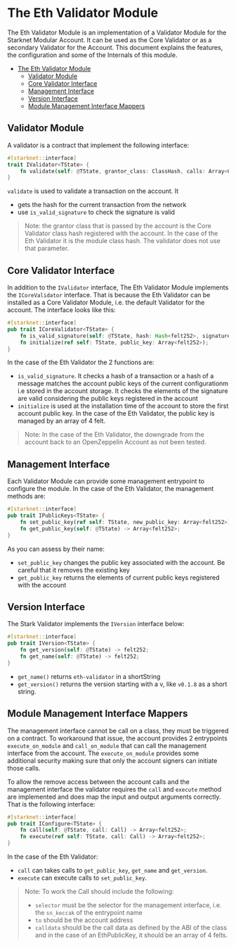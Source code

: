 # The Eth Validator Module

The Eth Validator Module is an implementation of a Validator Module for the
Starknet Modular Account. It can be used as the Core Validator or as a secondary
Validator for the Account. This document explains the features, the
configuration and some of the Internals of this module.

- [The Eth Validator Module](#the-eth-validator-module)
  - [Validator Module](#validator-module)
  - [Core Validator Interface](#core-validator-interface)
  - [Management Interface](#management-interface)
  - [Version Interface](#version-interface)
  - [Module Management Interface Mappers](#module-management-interface-mappers)

## Validator Module

A validator is a contract that implement the following interface:

```rust
#[starknet::interface]
trait IValidator<TState> {
    fn validate(self: @TState, grantor_class: ClassHash, calls: Array<Call>) -> felt252;
}
```

`validate` is used to validate a transaction on the account. It
  - gets the hash for the current transaction from the network
  - use `is_valid_signature` to check the signature is valid

> Note: the grantor class that is passed by the account is the Core Validator
> class hash registered with the account. In the case of the Eth Validator
> it is the module class hash. The validator does not use that parameter.

## Core Validator Interface

In addition to the `IValidator` interface, The Eth Validator Module implements
the `ICoreValidator` interface. That is because the Eth Validator can be
installed as a Core Validator Module, i.e. the default Validator for the account.
The interface looks like this:

```rust
#[starknet::interface]
pub trait ICoreValidator<TState> {
    fn is_valid_signature(self: @TState, hash: Hash<felt252>, signature: Array<felt252>) -> felt252;
    fn initialize(ref self: TState, public_key: Array<felt252>);
}
```

In the case of the Eth Validator the 2 functions are:

- `is_valid_signature`. It checks a hash of a transaction or a hash of a message
  matches the account public keys of the current configurationm i.e stored in
  the account storage. It checks the elements of the signature are valid
  considering the public keys registered in the account
- `initialize` is used at the installation time of the account to store the
  first account public key. In the case of the Eth Validator, the public key
  is managed by an array of 4 felt.

> Note: In the case of the Eth Validator, the downgrade from the account back
> to an OpenZeppelin Account as not been tested.

## Management Interface

Each Validator Module can provide some management entrypoint to configure the
module. In the case of the Eth Validator, the management methods are:

```rust
#[starknet::interface]
pub trait IPublicKeys<TState> {
    fn set_public_key(ref self: TState, new_public_key: Array<felt252>);
    fn get_public_key(self: @TState) -> Array<felt252>;
}
```

As you can assess by their name:

- `set_public_key` changes the public key associated with the account. Be
  careful that it removes the existing key
- `get_public_key` returns the elements of current public keys registered with
  the account

## Version Interface

The Stark Validator implements the `IVersion` interface below:

```rust
#[starknet::interface]
pub trait IVersion<TState> {
    fn get_version(self: @TState) -> felt252;
    fn get_name(self: @TState) -> felt252;
}
```

- `get_name()` returns `eth-validator` in a shortString
- `get_version()` returns the version starting with a v, like `v0.1.8` as a 
  short string. 

## Module Management Interface Mappers

The management interface cannot be call on a class, they must be triggered on
a contract. To workaround that issue, the account provides 2 entrypoints
`execute_on_module` and `call_on_module` that can call the management
interface from the account. The `execute_on_module` provides some additional
security making sure that only the account signers can initiate those calls.

To allow the remove access between the account calls and the management
interface the validator requires the `call` and `execute` method are implemented
and does map the input and output arguments correctly. That is the following
interface:

```rust
#[starknet::interface]
pub trait IConfigure<TState> {
    fn call(self: @TState, call: Call) -> Array<felt252>;
    fn execute(ref self: TState, call: Call) -> Array<felt252>;
}
```

In the case of the Eth Validator:

- `call` can takes calls to `get_public_key`, `get_name` and `get_version`.
- `execute` can execute calls to `set_public_key`.

> Note: To work the Call should include the following:
> - `selector` must be the selector for the management interface, i.e. the
>   `sn_keccak` of the entrypoint name
> - `to` should be the account address
> - `calldata` should be the call data as defined by the ABI of the class and
  in the case of an EthPublicKey, it should be an array of 4 felts.
